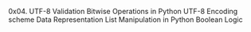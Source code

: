 0x04. UTF-8 Validation 
Bitwise Operations in Python
UTF-8 Encoding scheme
Data Representation
List Manipulation in Python
Boolean Logic
